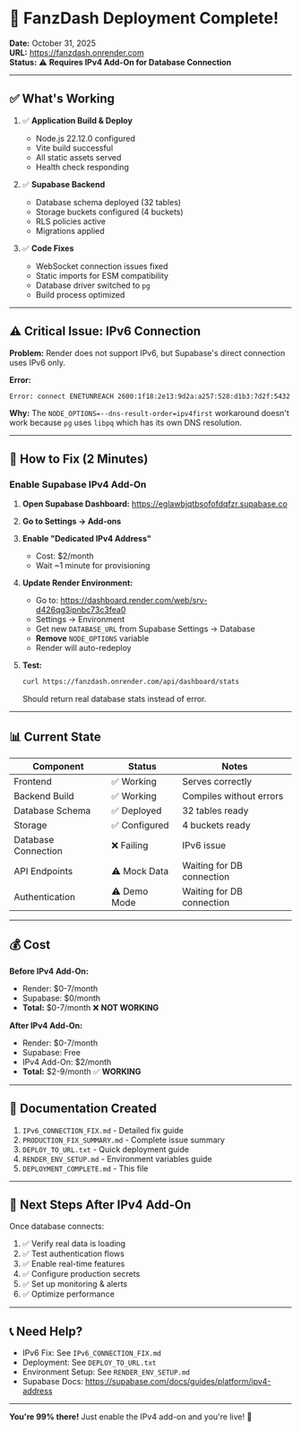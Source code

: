# 🎉 FanzDash Deployment Complete!

**Date:** October 31, 2025  
**URL:** https://fanzdash.onrender.com  
**Status:** ⚠️ **Requires IPv4 Add-On for Database Connection**

---

## ✅ What's Working

1. ✅ **Application Build & Deploy**
   - Node.js 22.12.0 configured
   - Vite build successful
   - All static assets served
   - Health check responding

2. ✅ **Supabase Backend**
   - Database schema deployed (32 tables)
   - Storage buckets configured (4 buckets)
   - RLS policies active
   - Migrations applied

3. ✅ **Code Fixes**
   - WebSocket connection issues fixed
   - Static imports for ESM compatibility
   - Database driver switched to `pg`
   - Build process optimized

---

## ⚠️ Critical Issue: IPv6 Connection

**Problem:** Render does not support IPv6, but Supabase's direct connection uses IPv6 only.

**Error:**
```
Error: connect ENETUNREACH 2600:1f18:2e13:9d2a:a257:528:d1b3:7d2f:5432
```

**Why:** The `NODE_OPTIONS=--dns-result-order=ipv4first` workaround doesn't work because `pg` uses `libpq` which has its own DNS resolution.

---

## 🔧 How to Fix (2 Minutes)

### Enable Supabase IPv4 Add-On

1. **Open Supabase Dashboard:**
   https://eglawbjqtbsofofdqfzr.supabase.co

2. **Go to Settings → Add-ons**

3. **Enable "Dedicated IPv4 Address"**
   - Cost: $2/month
   - Wait ~1 minute for provisioning

4. **Update Render Environment:**
   - Go to: https://dashboard.render.com/web/srv-d426qg3ipnbc73c3fea0
   - Settings → Environment
   - Get new `DATABASE_URL` from Supabase Settings → Database
   - **Remove** `NODE_OPTIONS` variable
   - Render will auto-redeploy

5. **Test:**
   ```bash
   curl https://fanzdash.onrender.com/api/dashboard/stats
   ```
   Should return real database stats instead of error.

---

## 📊 Current State

| Component | Status | Notes |
|-----------|--------|-------|
| Frontend | ✅ Working | Serves correctly |
| Backend Build | ✅ Working | Compiles without errors |
| Database Schema | ✅ Deployed | 32 tables ready |
| Storage | ✅ Configured | 4 buckets ready |
| Database Connection | ❌ Failing | IPv6 issue |
| API Endpoints | ⚠️ Mock Data | Waiting for DB connection |
| Authentication | ⚠️ Demo Mode | Waiting for DB connection |

---

## 💰 Cost

**Before IPv4 Add-On:**
- Render: $0-7/month
- Supabase: $0/month
- **Total:** $0-7/month ❌ **NOT WORKING**

**After IPv4 Add-On:**
- Render: $0-7/month
- Supabase: Free
- IPv4 Add-On: $2/month
- **Total:** $2-9/month ✅ **WORKING**

---

## 📁 Documentation Created

1. `IPv6_CONNECTION_FIX.md` - Detailed fix guide
2. `PRODUCTION_FIX_SUMMARY.md` - Complete issue summary
3. `DEPLOY_TO_URL.txt` - Quick deployment guide
4. `RENDER_ENV_SETUP.md` - Environment variables guide
5. `DEPLOYMENT_COMPLETE.md` - This file

---

## 🚀 Next Steps After IPv4 Add-On

Once database connects:

1. ✅ Verify real data is loading
2. ✅ Test authentication flows
3. ✅ Enable real-time features
4. ✅ Configure production secrets
5. ✅ Set up monitoring & alerts
6. ✅ Optimize performance

---

## 📞 Need Help?

- IPv6 Fix: See `IPv6_CONNECTION_FIX.md`
- Deployment: See `DEPLOY_TO_URL.txt`
- Environment Setup: See `RENDER_ENV_SETUP.md`
- Supabase Docs: https://supabase.com/docs/guides/platform/ipv4-address

---

**You're 99% there!** Just enable the IPv4 add-on and you're live! 🎉
